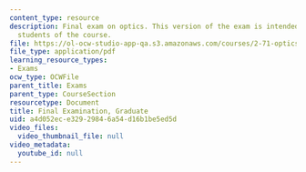 ```yaml
---
content_type: resource
description: Final exam on optics. This version of the exam is intended for graduate
  students of the course.
file: https://ol-ocw-studio-app-qa.s3.amazonaws.com/courses/2-71-optics-spring-2009/a4d052ece32929846a54d16b1be5ed5d_MIT2_71S09_gfinal.pdf
file_type: application/pdf
learning_resource_types:
- Exams
ocw_type: OCWFile
parent_title: Exams
parent_type: CourseSection
resourcetype: Document
title: Final Examination, Graduate
uid: a4d052ec-e329-2984-6a54-d16b1be5ed5d
video_files:
  video_thumbnail_file: null
video_metadata:
  youtube_id: null
---
```

